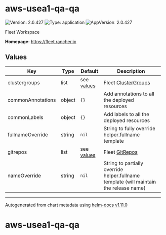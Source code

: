 # aws-usea1-qa-qa

![Version: 2.0.427](https://img.shields.io/badge/Version-2.0.427-informational?style=flat-square) ![Type: application](https://img.shields.io/badge/Type-application-informational?style=flat-square) ![AppVersion: 2.0.427](https://img.shields.io/badge/AppVersion-2.0.427-informational?style=flat-square)

Fleet Workspace

**Homepage:** <https://fleet.rancher.io>

## Values

| Key | Type | Default | Description |
|-----|------|---------|-------------|
| clustergroups | list | see [values](values.yaml) | Fleet [ClusterGroups](https://fleet.rancher.io/cluster-group) |
| commonAnnotations | object | `{}` | Add annotations to all the deployed resources |
| commonLabels | object | `{}` | Add labels to all the deployed resources |
| fullnameOverride | string | `nil` | String to fully override helper.fullname template |
| gitrepos | list | see [values](values.yaml) | Fleet [GitRepos](https://fleet.rancher.io/gitrepo-add) |
| nameOverride | string | `nil` | String to partially override helper.fullname template (will maintain the release name) |

----------------------------------------------
Autogenerated from chart metadata using [helm-docs v1.11.0](https://github.com/norwoodj/helm-docs/releases/v1.11.0)
# aws-usea1-qa-qa
